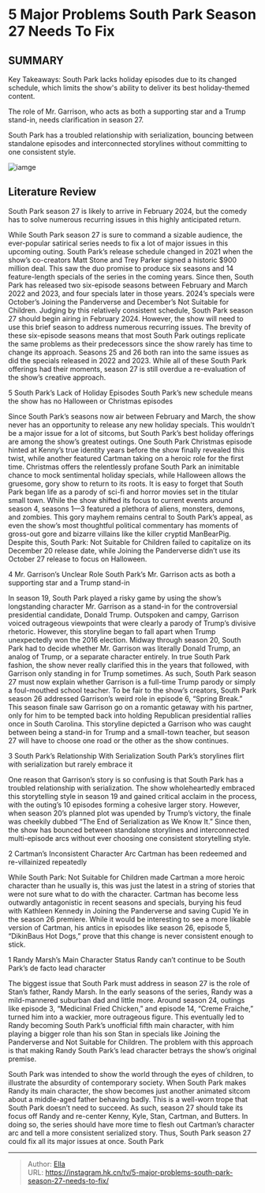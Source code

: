 # 5 Major Problems South Park Season 27 Needs To Fix


## SUMMARY 


 Key Takeaways: South Park lacks holiday episodes due to its changed schedule, which limits the show&#39;s ability to deliver its best holiday-themed content. 

 The role of Mr. Garrison, who acts as both a supporting star and a Trump stand-in, needs clarification in season 27.

 South Park has a troubled relationship with serialization, bouncing between standalone episodes and interconnected storylines without committing to one consistent style. 

![iamge](https://static1.srcdn.com/wordpress/wp-content/uploads/2024/01/mr-garrison-and-cartman-in-south-park.jpg)

## Literature Review
South Park season 27 is likely to arrive in February 2024, but the comedy has to solve numerous recurring issues in this highly anticipated return.




While South Park season 27 is sure to command a sizable audience, the ever-popular satirical series needs to fix a lot of major issues in this upcoming outing. South Park’s release schedule changed in 2021 when the show’s co-creators Matt Stone and Trey Parker signed a historic $900 million deal. This saw the duo promise to produce six seasons and 14 feature-length specials of the series in the coming years. Since then, South Park has released two six-episode seasons between February and March 2022 and 2023, and four specials later in those years. 2024’s specials were October’s Joining the Panderverse and December’s Not Suitable for Children.
Judging by this relatively consistent schedule, South Park season 27 should begin airing in February 2024. However, the show will need to use this brief season to address numerous recurring issues. The brevity of these six-episode seasons means that most South Park outings replicate the same problems as their predecessors since the show rarely has time to change its approach. Seasons 25 and 26 both ran into the same issues as did the specials released in 2022 and 2023. While all of these South Park offerings had their moments, season 27 is still overdue a re-evaluation of the show’s creative approach.



 5  South Park’s Lack of Holiday Episodes 
South Park’s new schedule means the show has no Halloween or Christmas episodes



Since South Park’s seasons now air between February and March, the show never has an opportunity to release any new holiday specials. This wouldn’t be a major issue for a lot of sitcoms, but South Park’s best holiday offerings are among the show’s greatest outings. One South Park Christmas episode hinted at Kenny’s true identity years before the show finally revealed this twist, while another featured Cartman taking on a heroic role for the first time. Christmas offers the relentlessly profane South Park an inimitable chance to mock sentimental holiday specials, while Halloween allows the gruesome, gory show to return to its roots.
It is easy to forget that South Park began life as a parody of sci-fi and horror movies set in the titular small town. While the show shifted its focus to current events around season 4, seasons 1—3 featured a plethora of aliens, monsters, demons, and zombies. This gory mayhem remains central to South Park’s appeal, as even the show’s most thoughtful political commentary has moments of gross-out gore and bizarre villains like the killer cryptid ManBearPig. Despite this, South Park: Not Suitable for Children failed to capitalize on its December 20 release date, while Joining the Panderverse didn’t use its October 27 release to focus on Halloween.



 4  Mr. Garrison’s Unclear Role 
South Park’s Mr. Garrison acts as both a supporting star and a Trump stand-in
        

In season 19, South Park played a risky game by using the show’s longstanding character Mr. Garrison as a stand-in for the controversial presidential candidate, Donald Trump. Outspoken and campy, Garrison voiced outrageous viewpoints that were clearly a parody of Trump’s divisive rhetoric. However, this storyline began to fall apart when Trump unexpectedly won the 2016 election. Midway through season 20, South Park had to decide whether Mr. Garrison was literally Donald Trump, an analog of Trump, or a separate character entirely. In true South Park fashion, the show never really clarified this in the years that followed, with Garrison only standing in for Trump sometimes.
As such, South Park season 27 must now explain whether Garrison is a full-time Trump parody or simply a foul-mouthed school teacher. To be fair to the show’s creators, South Park season 26 addressed Garrison’s weird role in episode 6, “Spring Break.” This season finale saw Garrison go on a romantic getaway with his partner, only for him to be tempted back into holding Republican presidential rallies once in South Carolina. This storyline depicted a Garrison who was caught between being a stand-in for Trump and a small-town teacher, but season 27 will have to choose one road or the other as the show continues.




 3  South Park’s Relationship With Serialization 
South Park’s storylines flirt with serialization but rarely embrace it
        

One reason that Garrison’s story is so confusing is that South Park has a troubled relationship with serialization. The show wholeheartedly embraced this storytelling style in season 19 and gained critical acclaim in the process, with the outing’s 10 episodes forming a cohesive larger story. However, when season 20’s planned plot was upended by Trump’s victory, the finale was cheekily dubbed “The End of Serialization as We Know It.” Since then, the show has bounced between standalone storylines and interconnected multi-episode arcs without ever choosing one consistent storytelling style.



 2  Cartman’s Inconsistent Character Arc 
Cartman has been redeemed and re-villainized repeatedly



While South Park: Not Suitable for Children made Cartman a more heroic character than he usually is, this was just the latest in a string of stories that were not sure what to do with the character. Cartman has become less outwardly antagonistic in recent seasons and specials, burying his feud with Kathleen Kennedy in Joining the Panderverse and saving Cupid Ye in the season 26 premiere. While it would be interesting to see a more likable version of Cartman, his antics in episodes like season 26, episode 5, “DikinBaus Hot Dogs,” prove that this change is never consistent enough to stick.




 1  Randy Marsh’s Main Character Status 
Randy can’t continue to be South Park’s de facto lead character



The biggest issue that South Park must address in season 27 is the role of Stan’s father, Randy Marsh. In the early seasons of the series, Randy was a mild-mannered suburban dad and little more. Around season 24, outings like episode 3, “Medicinal Fried Chicken,” and episode 14, “Creme Fraiche,” turned him into a wackier, more outrageous figure. This eventually led to Randy becoming South Park’s unofficial fifth main character, with him playing a bigger role than his son Stan in specials like Joining the Panderverse and Not Suitable for Children. The problem with this approach is that making Randy South Park’s lead character betrays the show’s original premise.


South Park was intended to show the world through the eyes of children, to illustrate the absurdity of contemporary society. When South Park makes Randy its main character, the show becomes just another animated sitcom about a middle-aged father behaving badly. This is a well-worn trope that South Park doesn’t need to succeed. As such, season 27 should take its focus off Randy and re-center Kenny, Kyle, Stan, Cartman, and Butters. In doing so, the series should have more time to flesh out Cartman’s character arc and tell a more consistent serialized story. Thus, South Park season 27 could fix all its major issues at once.
 South Park 







---

> Author: [Ella](https://instagram.hk.cn/)  
> URL: https://instagram.hk.cn/tv/5-major-problems-south-park-season-27-needs-to-fix/  

